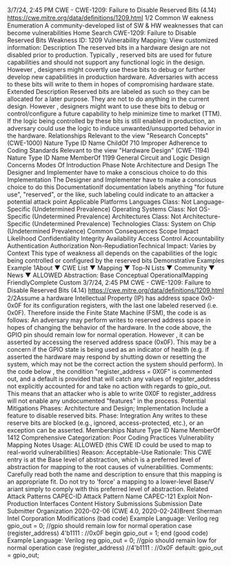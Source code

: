 3/7/24, 2:45 PM CWE - CWE-1209: Failure to Disable Reserved Bits (4.14)
https://cwe.mitre.org/data/deﬁnitions/1209.html 1/2
Common W eakness Enumeration
A community-developed list of SW & HW weaknesses that can become
vulnerabilities
Home Search
CWE-1209: Failure to Disable Reserved Bits
Weakness ID: 1209
Vulnerability Mapping: 
View customized information:
 Description
The reserved bits in a hardware design are not disabled prior to production. Typically , reserved bits are used for future capabilities and
should not support any functional logic in the design. However , designers might covertly use these bits to debug or further develop
new capabilities in production hardware. Adversaries with access to these bits will write to them in hopes of compromising hardware
state.
 Extended Description
Reserved bits are labeled as such so they can be allocated for a later purpose. They are not to do anything in the current design.
However , designers might want to use these bits to debug or control/configure a future capability to help minimize time to market
(TTM). If the logic being controlled by these bits is still enabled in production, an adversary could use the logic to induce
unwanted/unsupported behavior in the hardware.
 Relationships
 Relevant to the view "Research Concepts" (CWE-1000)
Nature Type ID Name
ChildOf 710 Improper Adherence to Coding Standards
 Relevant to the view "Hardware Design" (CWE-1194)
Nature Type ID Name
MemberOf 1199 General Circuit and Logic Design Concerns
 Modes Of Introduction
Phase Note
Architecture and Design The Designer and Implementer have to make a conscious choice to do this
Implementation The Designer and Implementer have to make a conscious choice to do this
DocumentationIf documentation labels anything "for future use", "reserved", or the like, such labeling could indicate to
an attacker a potential attack point
 Applicable Platforms
Languages
Class: Not Language-Specific (Undetermined Prevalence)
Operating Systems
Class: Not OS-Specific (Undetermined Prevalence)
Architectures
Class: Not Architecture-Specific (Undetermined Prevalence)
Technologies
Class: System on Chip (Undetermined Prevalence)
 Common Consequences
Scope Impact Likelihood
Confidentiality
Integrity
Availability
Access Control
Accountability
Authentication
Authorization
Non-RepudiationTechnical Impact: Varies by Context
This type of weakness all depends on the capabilities of the logic being controlled or configured
by the reserved bits
 Demonstrative Examples
Example 1About ▼ CWE List ▼ Mapping ▼ Top-N Lists ▼ Community ▼ News ▼
ALLOWED
Abstraction: Base
Conceptual OperationalMapping
FriendlyComplete Custom
3/7/24, 2:45 PM CWE - CWE-1209: Failure to Disable Reserved Bits (4.14)
https://cwe.mitre.org/data/deﬁnitions/1209.html 2/2Assume a hardware Intellectual Property (IP) has address space 0x0-0x0F for its configuration registers, with the last one labeled
reserved (i.e. 0x0F). Therefore inside the Finite State Machine (FSM), the code is as follows:
An adversary may perform writes to reserved address space in hopes of changing the behavior of the hardware. In the code above,
the GPIO pin should remain low for normal operation. However , it can be asserted by accessing the reserved address space (0x0F).
This may be a concern if the GPIO state is being used as an indicator of health (e.g. if asserted the hardware may respond by
shutting down or resetting the system, which may not be the correct action the system should perform).
In the code below , the condition "register\_address = 0X0F" is commented out, and a default is provided that will catch any values of
register\_address not explicitly accounted for and take no action with regards to gpio\_out. This means that an attacker who is able to
write 0X0F to register\_address will not enable any undocumented "features" in the process.
 Potential Mitigations
Phases: Architecture and Design; Implementation
Include a feature to disable reserved bits.
Phase: Integration
Any writes to these reserve bits are blocked (e.g., ignored, access-protected, etc.), or an exception can be asserted.
 Memberships
Nature Type ID Name
MemberOf 1412 Comprehensive Categorization: Poor Coding Practices
 Vulnerability Mapping Notes
Usage: ALLOWED (this CWE ID could be used to map to real-world vulnerabilities)
Reason: Acceptable-Use
Rationale:
This CWE entry is at the Base level of abstraction, which is a preferred level of abstraction for mapping to the root causes of
vulnerabilities.
Comments:
Carefully read both the name and description to ensure that this mapping is an appropriate fit. Do not try to 'force' a mapping to a
lower-level Base/V ariant simply to comply with this preferred level of abstraction.
 Related Attack Patterns
CAPEC-ID Attack Pattern Name
CAPEC-121 Exploit Non-Production Interfaces
 Content History
 Submissions
Submission Date Submitter Organization
2020-02-06
(CWE 4.0, 2020-02-24)Brent Sherman Intel Corporation
 Modifications
(bad code) Example Language: Verilog 
reg gpio\_out = 0; //gpio should remain low for normal operation
case (register\_address)
4'b1111 : //0x0F
begin
gpio\_out = 1;
end
(good code) Example Language: Verilog 
reg gpio\_out = 0; //gpio should remain low for normal operation
case (register\_address)
//4'b1111 : //0x0F
default: gpio\_out = gpio\_out;